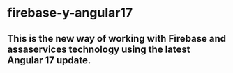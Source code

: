 # firebase-y-angular17

## This is the new way of working with Firebase and assaservices technology using the latest Angular 17 update.
